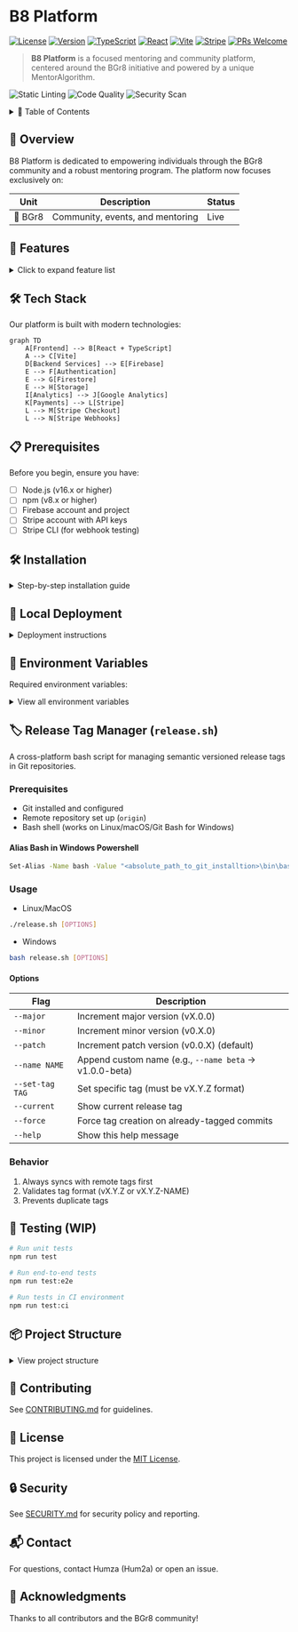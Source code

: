 # B8 Platform

[![License](https://img.shields.io/badge/license-MIT-blue.svg)](LICENSE)
[![Version](https://img.shields.io/badge/version-1.0.0-green.svg)](CHANGELOG.md)
[![TypeScript](https://img.shields.io/badge/TypeScript-5.2-blue.svg)](https://www.typescriptlang.org/)
[![React](https://img.shields.io/badge/React-18.2-blue.svg)](https://reactjs.org/)
[![Vite](https://img.shields.io/badge/Vite-5.0-yellow.svg)](https://vitejs.dev/)
[![Stripe](https://img.shields.io/badge/Stripe-Latest-blue.svg)](https://stripe.com)
[![PRs Welcome](https://img.shields.io/badge/PRs-welcome-brightgreen.svg)](CONTRIBUTING.md)

> **B8 Platform** is a focused mentoring and community platform, centered around the BGr8 initiative and powered by a unique MentorAlgorithm.

![Static Linting](https://github.com/Hum2a/B8/actions/workflows/lint.yml/badge.svg)
![Code Quality](https://github.com/Hum2a/B8/actions/workflows/code_quality.yml/badge.svg)
![Security Scan](https://github.com/Hum2a/B8/actions/workflows/security.yml/badge.svg)

<details>
<summary>📖 Table of Contents</summary>

- [Overview](#overview)
- [Features](#-features)
- [Tech Stack](#%EF%B8%8F-tech-stack)
- [Prerequisites](#-prerequisites)
- [Installation](#-installation)
- [Deployment](#-deployment)
- [Environment Variables](#-environment-variables)
- [Testing](#-testing)
- [Project Structure](#-project-structure)
- [Contributing](#-contributing)
- [License](#-license)
- [Security](#-security)
- [Contact](#-contact)
- [Acknowledgments](#-acknowledgments)
</details>

## 🎯 Overview

B8 Platform is dedicated to empowering individuals through the BGr8 community and a robust mentoring program. The platform now focuses exclusively on:

| Unit | Description | Status |
|------|-------------|--------|
| 🌟 BGr8 | Community, events, and mentoring | Live |

## 🚀 Features

<details>
<summary>Click to expand feature list</summary>

### Core Features
- 🌟 BGr8 community hub
- 🤝 Mentor matching and management (MentorAlgorithm)
- 🔒 Secure authentication
- 💳 Secure payment processing with Stripe
- 📱 Responsive design
- 📊 Analytics integration
- 💬 Enquiries and admin management

### Technical Features
- 🔑 Firebase authentication
- 🔥 Firestore database
- 💸 Stripe payments
- ⚡ Real-time updates
- 🧑‍💻 Modern React + TypeScript stack
</details>

## 🛠️ Tech Stack

Our platform is built with modern technologies:

```mermaid
graph TD
    A[Frontend] --> B[React + TypeScript]
    A --> C[Vite]
    D[Backend Services] --> E[Firebase]
    E --> F[Authentication]
    E --> G[Firestore]
    E --> H[Storage]
    I[Analytics] --> J[Google Analytics]
    K[Payments] --> L[Stripe]
    L --> M[Stripe Checkout]
    L --> N[Stripe Webhooks]
```

## 📋 Prerequisites

Before you begin, ensure you have:

- [ ] Node.js (v16.x or higher)
- [ ] npm (v8.x or higher)
- [ ] Firebase account and project
- [ ] Stripe account with API keys
- [ ] Stripe CLI (for webhook testing)

## 🛠️ Installation

<details>
<summary>Step-by-step installation guide</summary>

1. **Clone the repository:**
   ```bash
   git clone https://github.com/Hum2a/B8.git
   cd B8
   ```

2. **Install dependencies:**
   ```bash
   npm install
   ```

3. **Set up environment variables:**
   You will need your own firebase account.
   Get the correct `.env` file from Hum2a to place in the root directory.

4. **Set up Stripe server environment:**
   Place the stripe `.env` file provided by Hum2a into the stripe directory, or create it as follows:
   ```env
   STRIPE_SECRET_KEY=your_stripe_secret_key
   STRIPE_WEBHOOK_SECRET=your_stripe_webhook_secret
   PORT=3001
   CLIENT_URL=http://localhost:5173
   ```

5. **Start the development servers:**
   ```bash
   # Start the main application
   npm run dev

   # Start the Stripe server (in a separate terminal)
   cd stripe && node server.js
   ```
</details>

## 🚀 Local Deployment

<details>
<summary>Deployment instructions</summary>

### Production Build
```bash
npm run build
```

### Preview Production Build
```bash
npm run preview
```
</details>

## 📝 Environment Variables

Required environment variables:

<details>
<summary>View all environment variables</summary>

| Variable | Description | Required |
|----------|-------------|:---------:|
| `VITE_FIREBASE_API_KEY` | Firebase API Key | ✅ |
| `VITE_FIREBASE_AUTH_DOMAIN` | Firebase Auth Domain | ✅ |
| `VITE_FIREBASE_PROJECT_ID` | Firebase Project ID | ✅ |
| `VITE_FIREBASE_STORAGE_BUCKET` | Firebase Storage Bucket | ✅ |
| `VITE_FIREBASE_MESSAGING_SENDER_ID` | Firebase Messaging Sender ID | ✅ |
| `VITE_FIREBASE_APP_ID` | Firebase App ID | ✅ |
| `VITE_FIREBASE_MEASUREMENT_ID` | Firebase Measurement ID | ✅ |
| `VITE_STRIPE_PUBLISHABLE_KEY` | Stripe Publishable Key | ✅ |
| `VITE_STRIPE_SERVER_URL` | Stripe Server URL | ✅ |
| `STRIPE_SECRET_KEY` | Stripe Secret Key (server) | ✅ |
| `STRIPE_WEBHOOK_SECRET` | Stripe Webhook Secret (server) | ✅ |
</details>

## 🏷️ Release Tag Manager (`release.sh`)
A cross-platform bash script for managing semantic versioned release tags in Git repositories.

### Prerequisites
- Git installed and configured
- Remote repository set up (`origin`)
- Bash shell (works on Linux/macOS/Git Bash for Windows)
#### Alias Bash in Windows Powershell
```bash
Set-Alias -Name bash -Value "<absolute_path_to_git_installtion>\bin\bash.exe"  # e.g: C:\Program Files\Git\bin\bash.exe
```

### Usage
- Linux/MacOS
```bash
./release.sh [OPTIONS]
```
- Windows
```bash
bash release.sh [OPTIONS]
```

#### Options
| Flag | Description |
|------|-------------|
| `--major` | Increment major version (vX.0.0) |
| `--minor` | Increment minor version (v0.X.0) |
| `--patch` | Increment patch version (v0.0.X) (default) |
| `--name NAME` | Append custom name (e.g., `--name beta` → v1.0.0-beta) |
| `--set-tag TAG` | Set specific tag (must be vX.Y.Z format) |
| `--current` | Show current release tag |
| `--force` | Force tag creation on already-tagged commits |
| `--help` | Show this help message |

### Behavior
1. Always syncs with remote tags first
2. Validates tag format (vX.Y.Z or vX.Y.Z-NAME)
3. Prevents duplicate tags

## 🧪 Testing (WIP)

```bash
# Run unit tests
npm run test

# Run end-to-end tests
npm run test:e2e

# Run tests in CI environment
npm run test:ci
```

## 📦 Project Structure

<details>
<summary>View project structure</summary>

```
B8/
├── src/
│   ├── components/         # React components
│   ├── pages/              # Page components
│   ├── hooks/              # Custom React hooks
│   ├── contexts/           # React context providers
│   ├── services/           # API and service integrations
│   ├── utils/              # Utility functions
│   ├── types/              # TypeScript type definitions
│   └── MentorAlgorithm/    # Mentor matching logic
├── stripe/                 # Stripe server
├── public/                 # Static assets
├── ...
```
</details>

## 🤝 Contributing

See [CONTRIBUTING.md](CONTRIBUTING.md) for guidelines.

## 📝 License

This project is licensed under the [MIT License](LICENSE).

## 🔒 Security

See [SECURITY.md](SECURITY.md) for security policy and reporting.

## 📬 Contact

For questions, contact Humza (Hum2a) or open an issue.

## 🙏 Acknowledgments

Thanks to all contributors and the BGr8 community!
